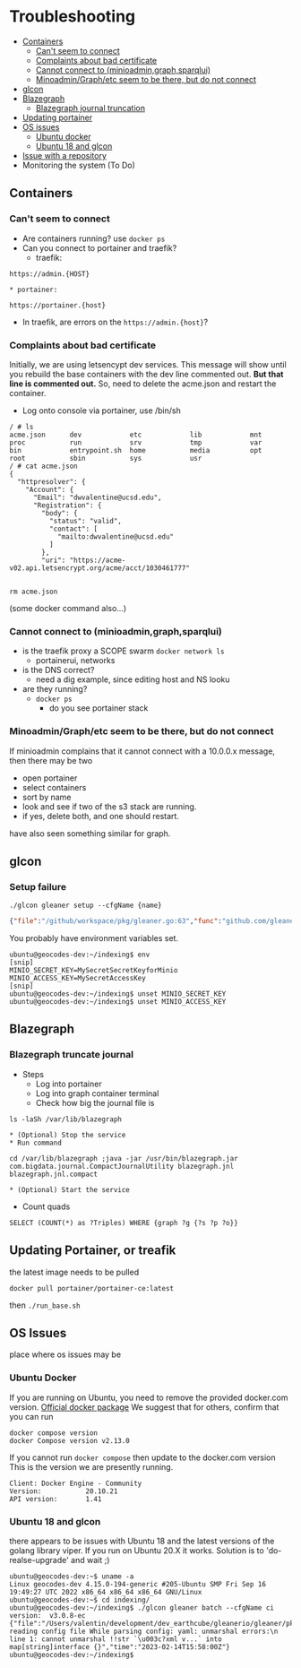 # Troubleshooting
* [Containers](#containers)
    * [Can't seem to connect](#cant-seem-to-connect)
    * [Complaints about bad certificate](#complaints-about-bad-certificate)
    * [Cannot connect to (minioadmin,graph,sparqlui)](#cannot-connect-to-minioadmingraphsparqlui)
    * [Minoadmin/Graph/etc seem to be there, but do not connect](#minoadmingraphetc-seem-to-be-there-but-do-not-connect)
* [glcon](#glcon)
* [Blazegraph](#blazegraph)
    *   [Blazegraph journal truncation](#blazegraph-truncate-journal)
* [Updating portainer](#updating-portainer-or-treafik)
* [OS issues](#os-issues)
    * [Ubuntu docker](#ubuntu-docker)
    * [Ubuntu 18 and glcon](#ubuntu-18-and-glcon)
* [Issue with a repository](./data_loading/onboarding_or_testing_a_datasource.md)
* Monitoring the system (To Do)

## Containers
### Can't seem to connect
* Are containers running? use `docker ps`
* Can you connect to portainer and traefik?
    * traefik: 
```
https://admin.{HOST}
```
    * portainer: 
```
https://portainer.{host}
```

* In traefik, are  errors on the `https://admin.{host}`?

### Complaints about bad certificate

Initially, we are using letsencypt dev services. This message will show until you
rebuild the base containers with the dev line commented out. 
**But that line is commented out.**
So, need to delete the acme.json and restart the container.

* Log onto console via portainer, use /bin/sh
```shell
/ # ls
acme.json      dev            etc            lib            mnt            proc           run            srv            tmp            var
bin            entrypoint.sh  home           media          opt            root           sbin           sys            usr
/ # cat acme.json 
{
  "httpresolver": {
    "Account": {
      "Email": "dwvalentine@ucsd.edu",
      "Registration": {
        "body": {
          "status": "valid",
          "contact": [
            "mailto:dwvalentine@ucsd.edu"
          ]
        },
        "uri": "https://acme-v02.api.letsencrypt.org/acme/acct/1030461777"
        
```
```sheel
rm acme.json
```
(some docker command also...)



### Cannot connect to (minioadmin,graph,sparqlui)

* is the traefik proxy a SCOPE swarm
`docker network ls`
  * portainerui, networks
* is the DNS correct?
  * need a dig example, since editing host and NS looku
* are they running?
  * `docker ps`
      * do you see portainer stack 

### Minoadmin/Graph/etc seem to be there, but do not connect
If minioadmin complains that it cannot connect with a 10.0.0.x message, then there 
may be two

* open portainer
* select containers
* sort by name
* look and see if two of the s3 stack are running.
* if yes, delete both, and one should restart.

have also seen something similar for graph.

## glcon

### Setup failure 

`./glcon gleaner setup --cfgName {name}`

```json
{"file":"/github/workspace/pkg/gleaner.go:63","func":"github.com/gleanerio/gleaner/pkg.Setup","level":"error","msg":"Connection issue, make sure the minio server is running and accessible.The Access Key Id you provided does not exist in our records.","time":"2022-07-22T19:08:01Z"}
```

You probably have environment variables set.
```shell
ubuntu@geocodes-dev:~/indexing$ env
[snip]
MINIO_SECRET_KEY=MySecretSecretKeyforMinio
MINIO_ACCESS_KEY=MySecretAccessKey
[snip]
ubuntu@geocodes-dev:~/indexing$ unset MINIO_SECRET_KEY
ubuntu@geocodes-dev:~/indexing$ unset MINIO_ACCESS_KEY
```


## Blazegraph 

### Blazegraph truncate journal
* Steps 
    * Log into portainer
    * Log into graph container terminal
    * Check how big the journal file is
```
ls -laSh /var/lib/blazegraph
```
    * (Optional) Stop the service
    * Run command
```
cd /var/lib/blazegraph ;java -jar /usr/bin/blazegraph.jar com.bigdata.journal.CompactJournalUtility blazegraph.jnl blazegraph.jnl.compact
```
    * (Optional) Start the service

* Count quads 
```text
SELECT (COUNT(*) as ?Triples) WHERE {graph ?g {?s ?p ?o}}
```

## Updating Portainer, or treafik

the latest image needs to be pulled

`docker pull portainer/portainer-ce:latest`

then
`./run_base.sh`

## OS Issues
place where  os issues may be 

### Ubuntu Docker
If you are running on Ubuntu, you need to remove the provided docker.com version. [Official docker package](https://docs.docker.com/engine/install/ubuntu/)
We suggest that for others, confirm that you can run

```shell
docker compose version
docker Compose version v2.13.0
```

 If you cannot run `docker compose` then update to the docker.com version
 This is the version we are presently running.
```    
Client: Docker Engine - Community
Version:           20.10.21
API version:       1.41
```

### Ubuntu 18 and glcon
there appears to be issues with Ubuntu 18 and the latest versions of the golang library viper.
If you run on Ubuntu 20.X it works.
Solution is to 'do-realse-upgrade' and wait ;)

```shell
ubuntu@geocodes-dev:~$ uname -a
Linux geocodes-dev 4.15.0-194-generic #205-Ubuntu SMP Fri Sep 16 19:49:27 UTC 2022 x86_64 x86_64 x86_64 GNU/Linux
ubuntu@geocodes-dev:~$ cd indexing/
ubuntu@geocodes-dev:~/indexing$ ./glcon gleaner batch --cfgName ci
version:  v3.0.8-ec
{"file":"/Users/valentin/development/dev_earthcube/gleanerio/gleaner/pkg/cli/gleaner.go:71","func":"github.com/gleanerio/gleaner/pkg/cli.initGleanerConfig","level":"fatal","msg":"error reading config file While parsing config: yaml: unmarshal errors:\n  line 1: cannot unmarshal !!str `\u003c?xml v...` into map[string]interface {}","time":"2023-02-14T15:58:00Z"}
ubuntu@geocodes-dev:~/indexing$
```

